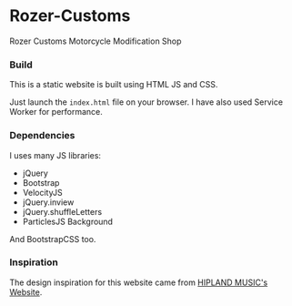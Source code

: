 # Rozer-Customs
Rozer Customs Motorcycle Modification Shop

### Build
This is a static website is built using HTML JS and CSS.

Just launch the `index.html` file on your browser. I have also used Service Worker for performance.

### Dependencies
I uses many JS libraries:
- jQuery
- Bootstrap
- VelocityJS
- jQuery.inview
- jQuery.shuffleLetters
- ParticlesJS Background

And BootstrapCSS too.

### Inspiration
The design inspiration for this website came from [HIPLAND MUSIC's Website](http://hipland.co.jp/).
